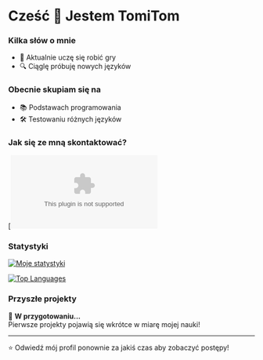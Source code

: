 # Cześć 👋 Jestem TomiTom


### Kilka słów o mnie
- 🌱 Aktualnie uczę się robić gry
- 🔍 Ciąglę próbuję nowych języków

### Obecnie skupiam się na
- 📚 Podstawach programowania
- 🛠️ Testowaniu różnych języków

### Jak się ze mną skontaktować?
[![Email](mailto:tomitom.kontakt@gmail.com)

### Statystyki
[![Moje statystyki](https://github-readme-stats.vercel.app/api?username=devtomitom&show_icons=true&theme=dark)](https://github.com/devtomitom)

[![Top Languages](https://github-readme-stats.vercel.app/api/top-langs/?username=devtomitom&layout=compact&theme=dark)](https://github.com/devtomitom)

### Przyszłe projekty
🔄 **W przygotowaniu...**  
Pierwsze projekty pojawią się wkrótce w miarę mojej nauki!

---

⭐ Odwiedź mój profil ponownie za jakiś czas aby zobaczyć postępy!
